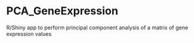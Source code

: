 # PCA_GeneExpression
R/Shiny app to perform principal component analysis of a matrix of gene expression values
